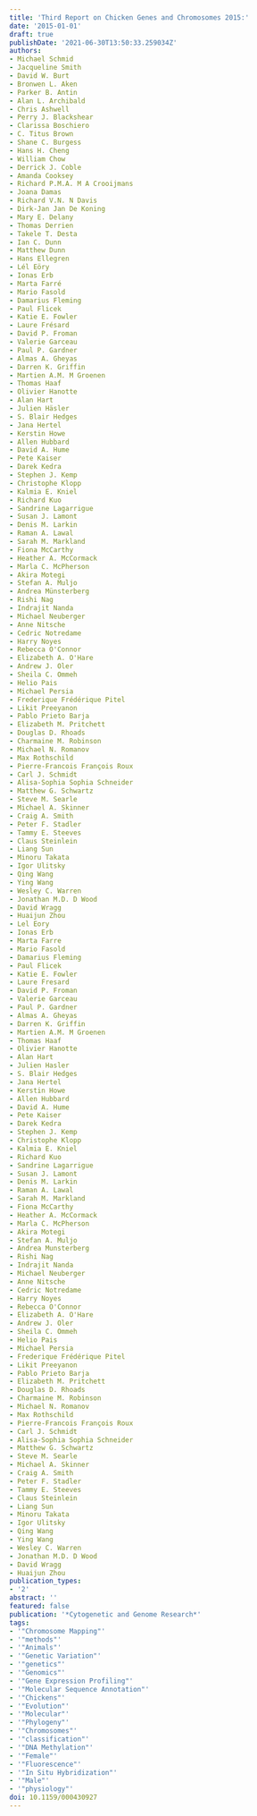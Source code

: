 ```yaml
---
title: 'Third Report on Chicken Genes and Chromosomes 2015:'
date: '2015-01-01'
draft: true
publishDate: '2021-06-30T13:50:33.259034Z'
authors:
- Michael Schmid
- Jacqueline Smith
- David W. Burt
- Bronwen L. Aken
- Parker B. Antin
- Alan L. Archibald
- Chris Ashwell
- Perry J. Blackshear
- Clarissa Boschiero
- C. Titus Brown
- Shane C. Burgess
- Hans H. Cheng
- William Chow
- Derrick J. Coble
- Amanda Cooksey
- Richard P.M.A. M A Crooijmans
- Joana Damas
- Richard V.N. N Davis
- Dirk-Jan Jan De Koning
- Mary E. Delany
- Thomas Derrien
- Takele T. Desta
- Ian C. Dunn
- Matthew Dunn
- Hans Ellegren
- Lél Eöry
- Ionas Erb
- Marta Farré
- Mario Fasold
- Damarius Fleming
- Paul Flicek
- Katie E. Fowler
- Laure Frésard
- David P. Froman
- Valerie Garceau
- Paul P. Gardner
- Almas A. Gheyas
- Darren K. Griffin
- Martien A.M. M Groenen
- Thomas Haaf
- Olivier Hanotte
- Alan Hart
- Julien Häsler
- S. Blair Hedges
- Jana Hertel
- Kerstin Howe
- Allen Hubbard
- David A. Hume
- Pete Kaiser
- Darek Kedra
- Stephen J. Kemp
- Christophe Klopp
- Kalmia E. Kniel
- Richard Kuo
- Sandrine Lagarrigue
- Susan J. Lamont
- Denis M. Larkin
- Raman A. Lawal
- Sarah M. Markland
- Fiona McCarthy
- Heather A. McCormack
- Marla C. McPherson
- Akira Motegi
- Stefan A. Muljo
- Andrea Münsterberg
- Rishi Nag
- Indrajit Nanda
- Michael Neuberger
- Anne Nitsche
- Cedric Notredame
- Harry Noyes
- Rebecca O'Connor
- Elizabeth A. O'Hare
- Andrew J. Oler
- Sheila C. Ommeh
- Helio Pais
- Michael Persia
- Frederique Frédérique Pitel
- Likit Preeyanon
- Pablo Prieto Barja
- Elizabeth M. Pritchett
- Douglas D. Rhoads
- Charmaine M. Robinson
- Michael N. Romanov
- Max Rothschild
- Pierre-Francois François Roux
- Carl J. Schmidt
- Alisa-Sophia Sophia Schneider
- Matthew G. Schwartz
- Steve M. Searle
- Michael A. Skinner
- Craig A. Smith
- Peter F. Stadler
- Tammy E. Steeves
- Claus Steinlein
- Liang Sun
- Minoru Takata
- Igor Ulitsky
- Qing Wang
- Ying Wang
- Wesley C. Warren
- Jonathan M.D. D Wood
- David Wragg
- Huaijun Zhou
- Lel Eory
- Ionas Erb
- Marta Farre
- Mario Fasold
- Damarius Fleming
- Paul Flicek
- Katie E. Fowler
- Laure Fresard
- David P. Froman
- Valerie Garceau
- Paul P. Gardner
- Almas A. Gheyas
- Darren K. Griffin
- Martien A.M. M Groenen
- Thomas Haaf
- Olivier Hanotte
- Alan Hart
- Julien Hasler
- S. Blair Hedges
- Jana Hertel
- Kerstin Howe
- Allen Hubbard
- David A. Hume
- Pete Kaiser
- Darek Kedra
- Stephen J. Kemp
- Christophe Klopp
- Kalmia E. Kniel
- Richard Kuo
- Sandrine Lagarrigue
- Susan J. Lamont
- Denis M. Larkin
- Raman A. Lawal
- Sarah M. Markland
- Fiona McCarthy
- Heather A. McCormack
- Marla C. McPherson
- Akira Motegi
- Stefan A. Muljo
- Andrea Munsterberg
- Rishi Nag
- Indrajit Nanda
- Michael Neuberger
- Anne Nitsche
- Cedric Notredame
- Harry Noyes
- Rebecca O'Connor
- Elizabeth A. O'Hare
- Andrew J. Oler
- Sheila C. Ommeh
- Helio Pais
- Michael Persia
- Frederique Frédérique Pitel
- Likit Preeyanon
- Pablo Prieto Barja
- Elizabeth M. Pritchett
- Douglas D. Rhoads
- Charmaine M. Robinson
- Michael N. Romanov
- Max Rothschild
- Pierre-Francois François Roux
- Carl J. Schmidt
- Alisa-Sophia Sophia Schneider
- Matthew G. Schwartz
- Steve M. Searle
- Michael A. Skinner
- Craig A. Smith
- Peter F. Stadler
- Tammy E. Steeves
- Claus Steinlein
- Liang Sun
- Minoru Takata
- Igor Ulitsky
- Qing Wang
- Ying Wang
- Wesley C. Warren
- Jonathan M.D. D Wood
- David Wragg
- Huaijun Zhou
publication_types:
- '2'
abstract: ''
featured: false
publication: '*Cytogenetic and Genome Research*'
tags:
- '"Chromosome Mapping"'
- '"methods"'
- '"Animals"'
- '"Genetic Variation"'
- '"genetics"'
- '"Genomics"'
- '"Gene Expression Profiling"'
- '"Molecular Sequence Annotation"'
- '"Chickens"'
- '"Evolution"'
- '"Molecular"'
- '"Phylogeny"'
- '"Chromosomes"'
- '"classification"'
- '"DNA Methylation"'
- '"Female"'
- '"Fluorescence"'
- '"In Situ Hybridization"'
- '"Male"'
- '"physiology"'
doi: 10.1159/000430927
---
```


